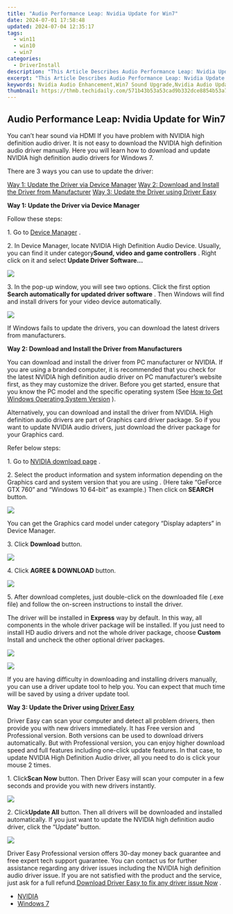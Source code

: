```yaml
---
title: "Audio Performance Leap: Nvidia Update for Win7"
date: 2024-07-01 17:58:48
updated: 2024-07-04 12:35:17
tags:
  - win11
  - win10
  - win7
categories:
  - DriverInstall
description: "This Article Describes Audio Performance Leap: Nvidia Update for Win7"
excerpt: "This Article Describes Audio Performance Leap: Nvidia Update for Win7"
keywords: Nvidia Audio Enhancement,Win7 Sound Upgrade,Nvidia Audio Update Win7,Audio Performance Improvement (Windows),Nvidia Audio Enhancement Win7 Compatibility,Sound Fidelity Increase (Nvidia),Optimized Audio in Win7 by Nvidia
thumbnail: https://thmb.techidaily.com/571b43b53a53cad9b332dce8854b53a71ff048e6605567e6d7468a0e180b6317.jpeg
---
```


## Audio Performance Leap: Nvidia Update for Win7

 You can’t hear sound via HDMI If you have problem with NVIDIA high definition audio driver. It is not easy to download the NVIDIA high definition audio driver manually. Here you will learn how to download and update NVIDIA high definition audio drivers for Windows 7.

There are 3 ways you can use to update the driver:

[Way 1: Update the Driver via Device Manager](#Way1)
[Way 2: Download and Install the Driver from Manufacturer](#Way2)
[Way 3: Update the Driver using Driver Easy](#Way3)

**Way 1: Update the Driver via Device Manager**

Follow these steps:

1\. Go to [Device Manager](https://tools.techidaily.com/drivereasy/download/)  .  

 2\. In Device Manager, locate NVIDIA High Definition Audio Device. Usually, you can find it under category**Sound, video and game controllers** . Right click on it and select **Update Driver Software…**

![](https://images.drivereasy.com/wp-content/uploads/2017/01/img_587d8581331a6.jpg)

 3\. In the pop-up window, you will see two options. Click the first option **Search automatically for updated driver software**  . Then Windows will find and install drivers for your video device automatically.

![](https://images.drivereasy.com/wp-content/uploads/2016/05/img_5742b40160063.png)

 If Windows fails to update the drivers, you can download the latest drivers from manufacturers.

**Way 2: Download and Install the Driver from Manufacturers**

 You can download and install the driver from PC manufacturer or NVIDIA. If you are using a branded computer, it is recommended that you check for the latest NVIDIA high definition audio driver on PC manufacturer’s website first, as they may customize the driver. Before you get started, ensure that you know the PC model and the specific operating system (See [How to Get Windows Operating System Version](https://tools.techidaily.com/drivereasy/download/) ).

 Alternatively, you can download and install the driver from NVIDIA. High definition audio drivers are part of Graphics card driver package. So if you want to update NVIDIA audio drivers, just download the driver package for your Graphics card.

Refer below steps:

1\. Go to [NVIDIA download page](https://tools.techidaily.com/drivereasy/download/)  .  
  
 2\. Select the product information and system information depending on the Graphics card and system version that you are using . (Here take “GeForce GTX 760” and “Windows 10 64-bit” as example.) Then click on **SEARCH**  button.  

![](https://images.drivereasy.com/wp-content/uploads/2017/01/img_587d8bc6bec03.jpg)

 You can get the Graphics card model under category “Display adapters” in Device Manager.

 3\. Click **Download**  button.

![](https://images.drivereasy.com/wp-content/uploads/2017/01/img_587d8c118d4a4.jpg)

4\. Click **AGREE & DOWNLOAD** button.

![](https://images.drivereasy.com/wp-content/uploads/2017/01/img_587d8c409810a.jpg)

 5\. After download completes, just double-click on the downloaded file (.exe file) and follow the on-screen instructions to install the driver.

The driver will be installed in **Express**  way by default. In this way, all components in the whole driver package will be installed. If you just need to install HD audio drivers and not the whole driver package, choose **Custom** Install and uncheck the other optional driver packages.

![](https://images.drivereasy.com/wp-content/uploads/2016/05/img_5742bd389e2bd.png)

![](https://images.drivereasy.com/wp-content/uploads/2016/05/img_5742bd7441228.png)

 If you are having difficulty in downloading and installing drivers manually, you can use a driver update tool to help you. You can expect that much time will be saved by using a driver update tool.

 **Way 3: Update the Driver using [Driver Easy](https://tools.techidaily.com/drivereasy/download/)**

 Driver Easy can scan your computer and detect all problem drivers, then provide you with new drivers immediately. It has Free version and Professional version. Both versions can be used to download drivers automatically. But with Professional version, you can enjoy higher download speed and full features including one-click update features. In that case, to update NVIDIA High Definition Audio driver, all you need to do is click your mouse 2 times.

 1\. Click**Scan Now** button. Then Driver Easy will scan your computer in a few seconds and provide you with new drivers instantly.

![](https://images.drivereasy.com/wp-content/uploads/2017/04/img_58ef0ce89f063.png)

 2\. Click**Update All** button. Then all drivers will be downloaded and installed automatically. If you just want to update the NVIDIA high definition audio driver, click the “Update” button.

![](https://images.drivereasy.com/wp-content/uploads/2017/04/img_58ef0db017d2f.jpg)

 Driver Easy Professional version offers 30-day money back guarantee and free expert tech support guarantee. You can contact us for further assistance regarding any driver issues including the NVIDIA high definition audio driver issue. If you are not satisfied with the product and the service, just ask for a full refund.[Download Driver Easy to fix any driver issue Now](https://tools.techidaily.com/drivereasy/download/) .

* [NVIDIA](https://tools.techidaily.com/drivereasy/download/)
* [Windows 7](https://tools.techidaily.com/drivereasy/download/)

<ins class="adsbygoogle"
     style="display:block"
     data-ad-format="autorelaxed"
     data-ad-client="ca-pub-7571918770474297"
     data-ad-slot="1223367746"></ins>



<ins class="adsbygoogle"
     style="display:block"
     data-ad-client="ca-pub-7571918770474297"
     data-ad-slot="8358498916"
     data-ad-format="auto"
     data-full-width-responsive="true"></ins>
